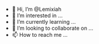 - 👋 Hi, I’m @Lemixiah
- 👀 I’m interested in ...
- 🌱 I’m currently learning ...
- 💞️ I’m looking to collaborate on ...
- 📫 How to reach me ...

<!---
Lemixiah/Lemixiah is a ✨ special ✨ repository because its `README.md` (this file) appears on your GitHub profile.
You can click the Preview link to take a look at your changes.
--->

